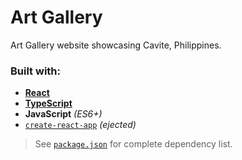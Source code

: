 # Art Gallery

Art Gallery website showcasing Cavite, Philippines.

### Built with:

- [**React**](https://reactjs.org)
- [**TypeScript**](https://typescriptlang.org)
- **JavaScript** _(ES6+)_
- [`create-react-app`](https://npmjs.org/package/create-react-app) _(ejected)_

> See [`package.json`](./package.json) for complete dependency list.
